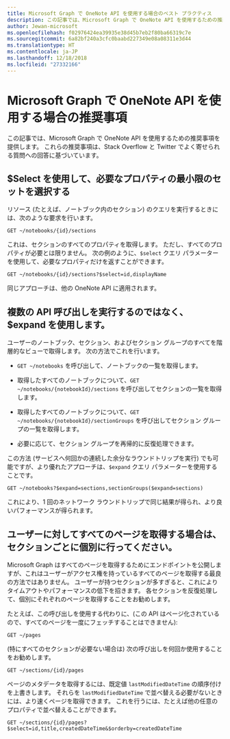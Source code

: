 ```yaml
---
title: Microsoft Graph で OneNote API を使用する場合のベスト プラクティス
description: この記事では、Microsoft Graph で OneNote API を使用するための推奨事項を提供します。 これらの推奨事項は、Stack Overflow と Twitter でよく寄せられる質問への回答に基づいています。
author: Jewan-microsoft
ms.openlocfilehash: f02976424ea39935e38d45b7eb2f80ba66319c7e
ms.sourcegitcommit: 6a82bf240a3cfc0baabd227349e08a08311e3d44
ms.translationtype: HT
ms.contentlocale: ja-JP
ms.lasthandoff: 12/18/2018
ms.locfileid: "27332166"
---
```

# <a name="best-practices-for-working-with-the-onenote-api-in-microsoft-graph"></a>Microsoft Graph で OneNote API を使用する場合の推奨事項

この記事では、Microsoft Graph で OneNote API を使用するための推奨事項を提供します。 これらの推奨事項は、Stack Overflow と Twitter でよく寄せられる質問への回答に基づいています。

## <a name="use-select-to-select-the-minimum-set-of-properties-you-need"></a>$Select を使用して、必要なプロパティの最小限のセットを選択する

リソース (たとえば、ノートブック内のセクション) のクエリを実行するときには、次のような要求を行います。

```http
GET ~/notebooks/{id}/sections
```

これは、セクションのすべてのプロパティを取得します。 ただし、すべてのプロパティが必要とは限りません。 次の例のように、`$select` クエリ パラメーターを使用して、必要なプロパティだけを返すことができます。

```http
GET ~/notebooks/{id}/sections?$select=id,displayName
```

同じアプローチは、他の OneNote API に適用されます。

## <a name="use-expand-instead-of-making-multiple-api-calls"></a>複数の API 呼び出しを実行するのではなく、$expand を使用します。

ユーザーのノートブック、セクション、およびセクション グループのすべてを階層的なビューで取得します。 次の方法でこれを行います。

* `GET ~/notebooks` を呼び出して、ノートブックの一覧を取得します。

* 取得したすべてのノートブックについて、`GET ~/notebooks/{notebookId}/sections` を呼び出してセクションの一覧を取得します。

* 取得したすべてのノートブックについて、`GET ~/notebooks/{notebookId}/sectionGroups` を呼び出してセクション グループの一覧を取得します。

* 必要に応じて、セクション グループを再帰的に反復処理できます。

この方法 (サービスへ何回かの連続した余分なラウンドトリップを実行) でも可能ですが、より優れたアプローチは、`$expand` クエリ パラメーターを使用することです。 

```http
GET ~/notebooks?$expand=sections,sectionGroups($expand=sections)
```

これにより、1 回のネットワーク ラウンドトリップで同じ結果が得られ、より良いパフォーマンスが得られます。

## <a name="when-getting-all-pages-for-a-user-do-so-for-each-section-separately"></a>ユーザーに対してすべてのページを取得する場合は、セクションごとに個別に行ってください。

Microsoft Graph はすべてのページを取得するためにエンドポイントを公開しますが、これはユーザーがアクセス権を持っているすべてのページを取得する最良の方法ではありません。 ユーザーが持つセクションが多すぎると、これによりタイムアウトやパフォーマンスの低下を招きます。 各セクションを反復処理して、個別にそれぞれのページを取得することをお勧めします。

たとえば、この呼び出しを使用する代わりに、(この API はページ化されているので、すべてのページを一度にフェッチすることはできません):

```http
GET ~/pages
```

(特にすべてのセクションが必要ない場合は) 次の呼び出しを何回か使用することをお勧めします。

```http
GET ~/sections/{id}/pages
```

ページのメタデータを取得するには、既定値 `lastModifiedDateTime` の順序付けを上書きします。 それらを `lastModifiedDateTime` で並べ替える必要がないときには、より速くページを取得できます。 これを行うには、たとえば他の任意のプロパティで並べ替えることができます。

```http
GET ~/sections/{id}/pages?$select=id,title,createdDateTime&$orderby=createdDateTime
```

